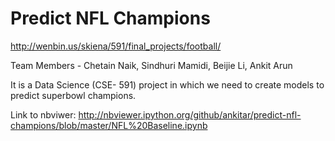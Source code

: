 Predict NFL Champions
=====================
http://wenbin.us/skiena/591/final_projects/football/

Team Members - Chetain Naik, Sindhuri Mamidi, Beijie Li, Ankit Arun

It is a Data Science (CSE- 591) project in which we need to create models to predict superbowl champions. 

Link to nbviwer: http://nbviewer.ipython.org/github/ankitar/predict-nfl-champions/blob/master/NFL%20Baseline.ipynb

